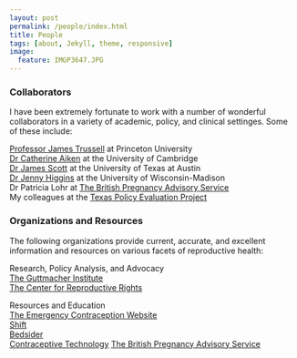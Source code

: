 ```yaml
---
layout: post
permalink: /people/index.html
title: People 
tags: [about, Jekyll, theme, responsive]
image:
  feature: IMGP3647.JPG
---
```


###  Collaborators

I have been extremely fortunate to work with a number of wonderful
collaborators in a variety of academic, policy, and clinical
settinges. Some of these include: 

[Professor James Trussell](http://www.princeton.edu/~trussell/) at
 Princeton University  
[Dr Catherine Aiken](http://www.obgyn.cam.ac.uk/staff/senior-staff/dr-catherine-aiken/)
 at the University of Cambridge  
[Dr James Scott](http://jgscott.github.io) at the University
of Texas at Austin  
[Dr Jenny Higgins](http://jennyhiggins.net) at the University of
Wisconsin-Madison  
Dr Patricia Lohr at
[The British Pregnancy Advisory Service](https://www.bpas.org)  
My colleagues at the
[Texas Policy Evaluation Project](http://www.utexas.edu/cola/orgs/txpep/)  


### Organizations and Resources

The following organizations provide current, accurate, and excellent
information and resources on various facets of reproductive health:

Research, Policy Analysis, and Advocacy  
[The Guttmacher Institute](http://www.guttmacher.org)  
[The Center for Reproductive Rights](http://www.reproductiverights.org)

Resources and Education  
[The Emergency Contraception Website](http://ec.princeton.edu)  
[Shift](http://www.shiftstigma.org)  
[Bedsider](https://bedsider.org)  
[Contraceptive Technology](http://www.contraceptivetechnology.org)
[The British Pregnancy Advisory Service](https://www.bpas.org)  
